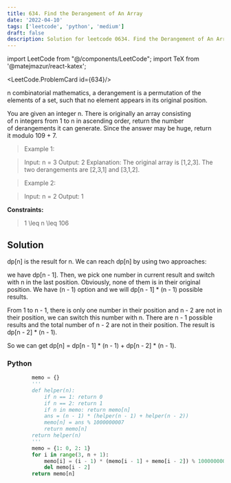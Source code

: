 ```yaml
---
title: 634. Find the Derangement of An Array
date: '2022-04-10'
tags: ['leetcode', 'python', 'medium']
draft: false
description: Solution for leetcode 0634. Find the Derangement of An Array
---
```

import LeetCode from "@/components/LeetCode";
import TeX from '@matejmazur/react-katex';

<LeetCode.ProblemCard id={634}/>
 
n combinatorial mathematics, a derangement is a permutation of the elements of a set, such that no element appears in its original position.

You are given an integer n. There is originally an array consisting of n integers from 1 to n in ascending order, return the number of derangements it can generate. Since the answer may be huge, return it modulo 109 + 7.

 > Example 1:

 > Input: n = 3
 > Output: 2
 > Explanation: The original array is [1,2,3]. The two derangements are [2,3,1] and [3,1,2].

 > Example 2:

 > Input: n = 2
 > Output: 1

**Constraints:**

 > 1 <TeX>\leq</TeX> n <TeX>\leq</TeX> 106

## Solution
dp[n] is the result for n. We can reach dp[n] by using two approaches:

we have dp[n - 1]. Then, we pick one number in current result and switch with n in the last position. Obviously, none of them is in their original position. We have (n - 1) option and we will dp[n - 1] * (n - 1) possible results. 

From 1 to n - 1, there is only one number in their position and n - 2 are not in their position, we can switch this number with n. There are n - 1 possible results and the total number of n - 2 are not in their position.  The result is dp[n - 2] * (n - 1). 

So we can get dp[n] = dp[n - 1] * (n - 1) + dp[n - 2] * (n - 1).


### Python
```python
        memo = {}
        '''
        def helper(n):
            if n == 1: return 0
            if n == 2: return 1
            if n in memo: return memo[n]
            ans = (n - 1) * (helper(n - 1) + helper(n - 2))
            memo[n] = ans % 1000000007
            return memo[n]
        return helper(n)
        '''
        memo = {1: 0, 2: 1}
        for i in range(3, n + 1):
            memo[i] = (i - 1) * (memo[i - 1] + memo[i - 2]) % 1000000007
            del memo[i - 2]
        return memo[n]
```
